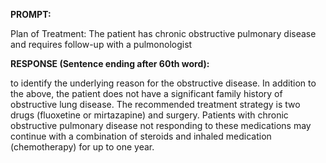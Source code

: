 **PROMPT:**

Plan of Treatment:  The patient has chronic obstructive pulmonary disease and requires follow-up with a pulmonologist

**RESPONSE (Sentence ending after 60th word):**

to identify the underlying reason for the obstructive disease. In addition to the above, the patient does not have a significant family history of obstructive lung disease. The recommended treatment strategy is two drugs (fluoxetine or mirtazapine) and surgery. Patients with chronic obstructive pulmonary disease not responding to these medications may continue with a combination of steroids and inhaled medication (chemotherapy) for up to one year. 